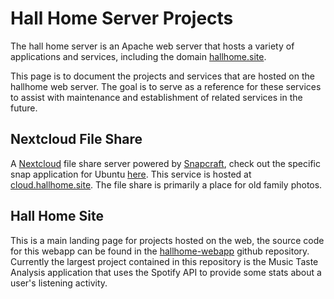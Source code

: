 # Hall Home Server Projects

The hall home server is an Apache web server that hosts a variety of applications and services, including the domain [hallhome.site](https://hallhome.site).

This page is to document the projects and services that are hosted on the hallhome web server. The goal is to serve as a reference for these services to assist with maintenance and establishment of related services in the future.

## Nextcloud File Share

A [Nextcloud](https://nextcloud.com/) file share server powered by [Snapcraft](https://snapcraft.io/), check out the specific snap application for Ubuntu [here](https://snapcraft.io/nextcloud). This service is hosted at [cloud.hallhome.site](https://cloud.hallhome.site). The file share is primarily a place for old family photos.

## Hall Home Site

This is a main landing page for projects hosted on the web, the source code for this webapp can be found in the [hallhome-webapp](https://github.com/LHall383/hallhome-webapp) github repository. Currently the largest project contained in this repository is the Music Taste Analysis application that uses the Spotify API to provide some stats about a user's listening activity.
